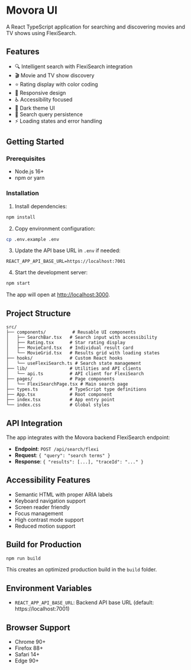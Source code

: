 # Movora UI

A React TypeScript application for searching and discovering movies and TV shows using FlexiSearch.

## Features

- 🔍 Intelligent search with FlexiSearch integration
- 🎬 Movie and TV show discovery
- ⭐ Rating display with color coding
- 📱 Responsive design
- ♿ Accessibility focused
- 🌙 Dark theme UI
- 💾 Search query persistence
- ⚡ Loading states and error handling

## Getting Started

### Prerequisites

- Node.js 16+ 
- npm or yarn

### Installation

1. Install dependencies:
```bash
npm install
```

2. Copy environment configuration:
```bash
cp .env.example .env
```

3. Update the API base URL in `.env` if needed:
```
REACT_APP_API_BASE_URL=https://localhost:7001
```

4. Start the development server:
```bash
npm start
```

The app will open at [http://localhost:3000](http://localhost:3000).

## Project Structure

```
src/
├── components/          # Reusable UI components
│   ├── SearchBar.tsx   # Search input with accessibility
│   ├── Rating.tsx      # Star rating display
│   ├── MovieCard.tsx   # Individual result card
│   └── MovieGrid.tsx   # Results grid with loading states
├── hooks/              # Custom React hooks
│   └── useFlexiSearch.ts # Search state management
├── lib/                # Utilities and API clients
│   └── api.ts          # API client for FlexiSearch
├── pages/              # Page components
│   └── FlexiSearchPage.tsx # Main search page
├── types.ts            # TypeScript type definitions
├── App.tsx             # Root component
├── index.tsx           # App entry point
└── index.css           # Global styles
```

## API Integration

The app integrates with the Movora backend FlexiSearch endpoint:

- **Endpoint**: `POST /api/search/flexi`
- **Request**: `{ "query": "search terms" }`
- **Response**: `{ "results": [...], "traceId": "..." }`

## Accessibility Features

- Semantic HTML with proper ARIA labels
- Keyboard navigation support
- Screen reader friendly
- Focus management
- High contrast mode support
- Reduced motion support

## Build for Production

```bash
npm run build
```

This creates an optimized production build in the `build` folder.

## Environment Variables

- `REACT_APP_API_BASE_URL`: Backend API base URL (default: https://localhost:7001)

## Browser Support

- Chrome 90+
- Firefox 88+
- Safari 14+
- Edge 90+
